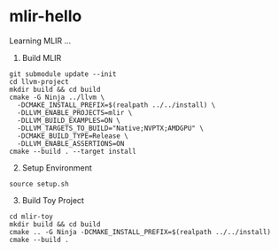 # mlir-hello
Learning MLIR ...

1. Build MLIR
```shell
git submodule update --init
cd llvm-project
mkdir build && cd build
cmake -G Ninja ../llvm \
  -DCMAKE_INSTALL_PREFIX=$(realpath ../../install) \
  -DLLVM_ENABLE_PROJECTS=mlir \
  -DLLVM_BUILD_EXAMPLES=ON \
  -DLLVM_TARGETS_TO_BUILD="Native;NVPTX;AMDGPU" \
  -DCMAKE_BUILD_TYPE=Release \
  -DLLVM_ENABLE_ASSERTIONS=ON
cmake --build . --target install
```

2. Setup Environment
```shell
source setup.sh
```

3. Build Toy Project
```shell
cd mlir-toy
mkdir build && cd build
cmake .. -G Ninja -DCMAKE_INSTALL_PREFIX=$(realpath ../../install)
cmake --build .
```
